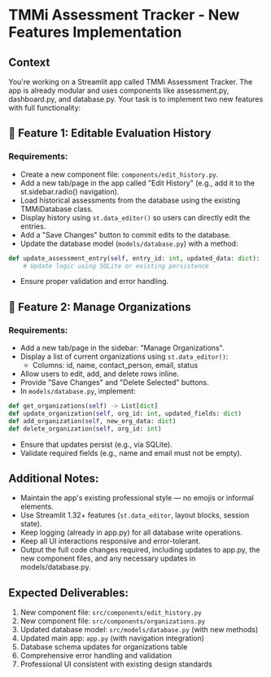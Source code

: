 # TMMi Assessment Tracker - New Features Implementation
## Context
You're working on a Streamlit app called TMMi Assessment Tracker. The app is already modular and uses components like assessment.py, dashboard.py, and database.py. Your task is to implement two new features with full functionality:
## 🔧 Feature 1: Editable Evaluation History

### Requirements:
- Create a new component file: `components/edit_history.py`.
- Add a new tab/page in the app called "Edit History" (e.g., add it to the st.sidebar.radio() navigation).
- Load historical assessments from the database using the existing TMMiDatabase class.
- Display history using `st.data_editor()` so users can directly edit the entries.
- Add a "Save Changes" button to commit edits to the database.
- Update the database model (`models/database.py`) with a method:
```python
def update_assessment_entry(self, entry_id: int, updated_data: dict):
    # Update logic using SQLite or existing persistence

```
- Ensure proper validation and error handling.
## 🏢 Feature 2: Manage Organizations

### Requirements:
- Add a new tab/page in the sidebar: "Manage Organizations".
- Display a list of current organizations using `st.data_editor()`:
  - Columns: id, name, contact_person, email, status
- Allow users to edit, add, and delete rows inline.
- Provide "Save Changes" and "Delete Selected" buttons.
- In `models/database.py`, implement:
```python
def get_organizations(self) -> List[dict]
def update_organization(self, org_id: int, updated_fields: dict)
def add_organization(self, new_org_data: dict)
def delete_organization(self, org_id: int)

```
- Ensure that updates persist (e.g., via SQLite).
- Validate required fields (e.g., name and email must not be empty).
## Additional Notes:
- Maintain the app's existing professional style — no emojis or informal elements.
- Use Streamlit 1.32+ features (`st.data_editor`, layout blocks, session state).
- Keep logging (already in app.py) for all database write operations.
- Keep all UI interactions responsive and error-tolerant.
- Output the full code changes required, including updates to app.py, the new component files, and any necessary updates in models/database.py.
## Expected Deliverables:
1. New component file: `src/components/edit_history.py`
2. New component file: `src/components/organizations.py`
3. Updated database model: `src/models/database.py` (with new methods)
4. Updated main app: `app.py` (with navigation integration)
5. Database schema updates for organizations table
6. Comprehensive error handling and validation
7. Professional UI consistent with existing design standards